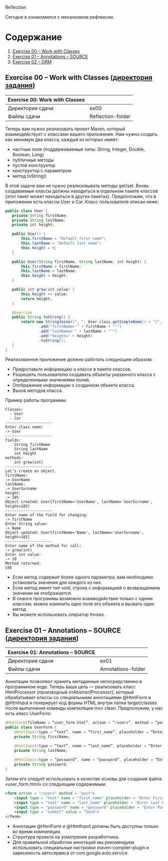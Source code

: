 Reflection

Сегодня я ознакомился с механизмом рефлексии.

# Содержание

1. [Exercise 00 – Work with Classes]()
2. [Exercise 01 – Annotations – SOURCE]()
3. [Exercise 02 – ORM]()


## Exercise 00 – Work with Classes ([директория задания](src/ex00))

| Exercise 00: Work with Classes |                    |
|--------------------------------|--------------------|
| Директория сдачи	              | ex00               |
| Файлы сдачи                    | 	Reflection-folder |

Теперь вам нужно реализовать проект Maven, который взаимодействует с классами вашего приложения. Нам нужно создать как минимум два класса, каждый из которых имеет:
- частные поля (поддерживаемые типы: String, Integer, Double, Boolean, Long)
- публичные методы
- пустой конструктор
- конструктор с параметром
- метод toString()

В этой задаче вам не нужно реализовывать методы get/set. Вновь создаваемые классы должны находиться в отдельном пакете классов (этот пакет может находиться в других пакетах). Предположим, что в приложении есть классы User и Car. Класс пользователя описан ниже:

```java
public class User {
   private String firstName;
   private String lastName;
   private int height;

   public User() {
       this.firstName = "Default first name";
       this.lastName = "Default last name";
       this.height = 0;
   }

   public User(String firstName, String lastName, int height) {
       this.firstName = firstName;
       this.lastName = lastName;
       this.height = height;
   }

   public int grow(int value) {
       this.height += value;
       return height;
   }

   @Override
   public String toString() {
       return new StringJoiner(", ", User.class.getSimpleName() + "[", "]")
               .add("firstName='" + firstName + "'")
               .add("lastName='" + lastName + "'")
               .add("height=" + height)
               .toString();
   }
}
```

Реализованное приложение должно работать следующим образом:

- Предоставьте информацию о классе в пакете классов.
- Разрешить пользователю создавать объекты указанного класса с определенными значениями полей.
- Отображение информации о созданном объекте класса.
- Вызов методов класса.

Пример работы программы:

```
Classes:
  - User
  - Car
---------------------
Enter class name:
-> User
---------------------
fields:
	String firstName
	String lastName
	int height
methods:
	int grow(int)
---------------------
Let’s create an object.
firstName:
-> UserName
lastName:
-> UserSurname
height:
-> 185
Object created: User[firstName='UserName', lastName='UserSurname', height=185]
---------------------
Enter name of the field for changing:
-> firstName
Enter String value:
-> Name
Object updated: User[firstName='Name', lastName='UserSurname', height=185]
---------------------
Enter name of the method for call:
-> grow(int)
Enter int value:
-> 10
Method returned:
195
```

- Если метод содержит более одного параметра, вам необходимо установить значения для каждого из них.
- Если метод имеет тип void, строка с информацией о возвращаемом значении не отображается.
- В сеансе программы возможно взаимодействие только с одним классом; можно изменить одно поле его объекта и вызвать один метод
- Вы можете использовать оператор throws.


## Exercise 01 – Annotations – SOURCE ([директория задания](src/ex02))

| Exercise 01: Annotations – SOURCE |                     |
|-----------------------------------|---------------------|
| Директория сдачи                  | 	ex01               |
| Файлы сдачи                       | 	Annotations-folder |

Аннотации позволяют хранить метаданные непосредственно в программном коде. Теперь ваша цель — реализовать класс HtmlProcessor (производный отAbstractProcessor), который обрабатывает классы со специальными аннотациями @HtmlForm и @Htmlnput и генерирует код формы HTML внутри папки target/classes после выполнения команды компиляции mvn clean. Предположим, у нас есть класс UserForm:

```java
@HtmlForm(fileName = “user_form.html”, action = “/users”, method = “post”)
public class UserForm {
	@HtmlInput(type = “text”, name = “first_name”, placeholder = “Enter First Name”)
	private String firstName;

	@HtmlInput(type = “text”, name = “last_name”, placeholder = “Enter Last Name”)
	private String lastName;
	
	@HtmlInput(type = “password”, name = “password”, placeholder = “Enter Password”)
	private String password;
}
```

Затем его следует использовать в качестве основы для создания файла «user_form.html» со следующим содержимым:

```HTML
<form action = "/users" method = "post">
	<input type = "text" name = "first_name" placeholder = "Enter First Name">
	<input type = "text" name = "last_name" placeholder = "Enter Last Name">
	<input type = "password" name = "password" placeholder = "Enter Password">
	<input type = "submit" value = "Send">
</form>
```

- Аннотации @HtmlForm и @HtmlInput должны быть доступны только во время компиляции.
- Структура проекта на усмотрение разработчика.
- Для правильной обработки аннотаций мы рекомендуем использовать специальные настройки maven-compiler-plugin и зависимость автосервиса от com.google.auto.service.
